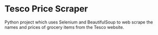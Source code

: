 # Tesco Price Scraper

Python project which uses Selenium and BeautifulSoup to web scrape the names and prices of grocery items from the Tesco website.
